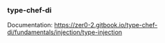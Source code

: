 ### type-chef-di

Documentation: https://zer0-2.gitbook.io/type-chef-di/fundamentals/injection/type-injection
